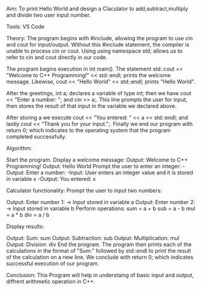 Aim: To print Hello World and design a Claculator to add,subtract,multiply and divide two user input number.

Tools: VS Code

Theory: The program begins with #include, allowing the program to use cin and cout for input/output. Without this #include statement, the compiler is unable to process cin or cout. Using using namespace std; allows us to refer to cin and cout directly in our code.

The program begins execution in int main(). The statement std::cout << "Welcome to C++ Programming!" << std::endl; prints the welcome message. Likewise, cout << "Hello World" << std::endl; prints "Hello World".

After the greetings, int a; declares a variable of type int; then we have cout << "Enter a number: "; and cin >> a;. This line prompts the user for input, then stores the result of that input in the variable we declared above.

After storing a we execute cout << "You entered: " << a << std::endl; and lastly cout << "Thank you for your input.";. Finally we end our program with return 0; which indicates to the operating system that the program completed successfully.

Algorithm:

Start the program. Display a welcome message: Output: Welcome to C++ Programming! Output: Hello World Prompt the user to enter an integer: -Output: Enter a number: -Input: User enters an integer value and it is stored in variable x -Output: You entered: x

Calculator functionality: Prompt the user to input two numbers:

Output: Enter number 1: → Input stored in variable a Output: Enter number 2: → Input stored in variable b Perform operations: sum = a + b sub = a - b mul = a * b div = a / b

Display results:

Output: Sum: sum Output: Subtraction: sub Output: Multiplication: mul Output: Division: div End the program. The program then prints each of the calculations in the format of "Sum:" followed by std::endl to print the result of the calculation on a new line. We conclude with return 0; which indicates successful execution of our program.

Conclusion: This Program will help in understaing of basic input and output, diffrent arithmetic operation in C++.
